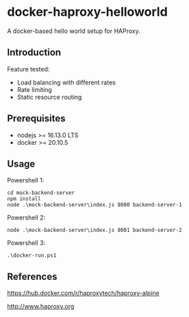 # docker-haproxy-helloworld

A docker-based hello world setup for HAProxy.

## Introduction

Feature tested:
- Load balancing with different rates
- Rate limiting
- Static resource routing

## Prerequisites

- nodejs >= 16.13.0 LTS
- docker >= 20.10.5

## Usage

Powershell 1:
```
cd mock-backend-server
npm install
node .\mock-backend-server\index.js 8000 backend-server-1
```

Powershell 2:
```
node .\mock-backend-server\index.js 8001 backend-server-2
```

Powershell 3:
```
.\docker-run.ps1
```

## References

https://hub.docker.com/r/haproxytech/haproxy-alpine

http://www.haproxy.org